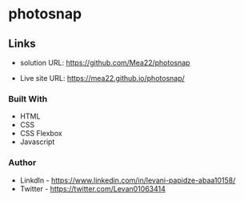 # photosnap


## Links

- solution URL: https://github.com/Mea22/photosnap

- Live site URL:  https://mea22.github.io/photosnap/

### Built With

- HTML
- CSS
- CSS Flexbox
- Javascript

### Author
- LinkdIn - https://www.linkedin.com/in/levani-papidze-abaa10158/
- Twitter - https://twitter.com/Levan01063414
